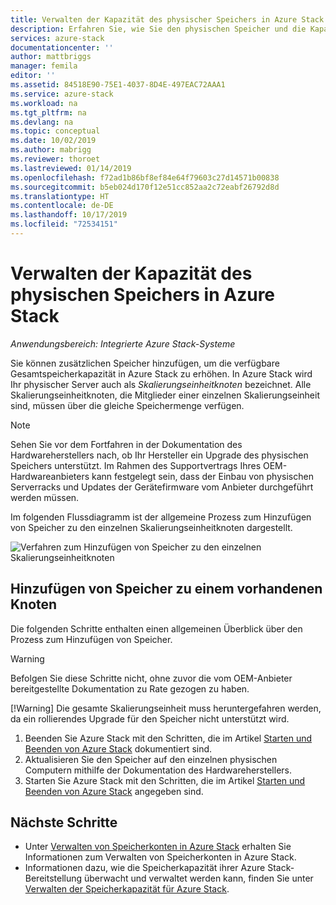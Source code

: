 ```yaml
---
title: Verwalten der Kapazität des physischer Speichers in Azure Stack | Microsoft-Dokumentation
description: Erfahren Sie, wie Sie den physischen Speicher und die Kapazität in Azure Stack überwachen und verwalten können.
services: azure-stack
documentationcenter: ''
author: mattbriggs
manager: femila
editor: ''
ms.assetid: 84518E90-75E1-4037-8D4E-497EAC72AAA1
ms.service: azure-stack
ms.workload: na
ms.tgt_pltfrm: na
ms.devlang: na
ms.topic: conceptual
ms.date: 10/02/2019
ms.author: mabrigg
ms.reviewer: thoroet
ms.lastreviewed: 01/14/2019
ms.openlocfilehash: f72ad1b86bf8ef84e64f79603c27d14571b00838
ms.sourcegitcommit: b5eb024d170f12e51cc852aa2c72eabf26792d8d
ms.translationtype: HT
ms.contentlocale: de-DE
ms.lasthandoff: 10/17/2019
ms.locfileid: "72534151"
---
```

# <a name="manage-physical-memory-capacity-in-azure-stack"></a>Verwalten der Kapazität des physischen Speichers in Azure Stack

*Anwendungsbereich: Integrierte Azure Stack-Systeme*

Sie können zusätzlichen Speicher hinzufügen, um die verfügbare Gesamtspeicherkapazität in Azure Stack zu erhöhen. In Azure Stack wird Ihr physischer Server auch als *Skalierungseinheitknoten* bezeichnet. Alle Skalierungseinheitknoten, die Mitglieder einer einzelnen Skalierungseinheit sind, müssen über die gleiche Speichermenge verfügen.

> [!note]  
> Sehen Sie vor dem Fortfahren in der Dokumentation des Hardwareherstellers nach, ob Ihr Hersteller ein Upgrade des physischen Speichers unterstützt. Im Rahmen des Supportvertrags Ihres OEM-Hardwareanbieters kann festgelegt sein, dass der Einbau von physischen Serverracks und Updates der Gerätefirmware vom Anbieter durchgeführt werden müssen.

Im folgenden Flussdiagramm ist der allgemeine Prozess zum Hinzufügen von Speicher zu den einzelnen Skalierungseinheitknoten dargestellt.

![Verfahren zum Hinzufügen von Speicher zu den einzelnen Skalierungseinheitknoten](media/azure-stack-manage-storage-physical-capacity/process-to-add-memory-to-scale-unit.png)

## <a name="add-memory-to-an-existing-node"></a>Hinzufügen von Speicher zu einem vorhandenen Knoten
Die folgenden Schritte enthalten einen allgemeinen Überblick über den Prozess zum Hinzufügen von Speicher.

> [!Warning]
> Befolgen Sie diese Schritte nicht, ohne zuvor die vom OEM-Anbieter bereitgestellte Dokumentation zu Rate gezogen zu haben.
> 
> [!Warning]
> Die gesamte Skalierungseinheit muss heruntergefahren werden, da ein rollierendes Upgrade für den Speicher nicht unterstützt wird.

1. Beenden Sie Azure Stack mit den Schritten, die im Artikel [Starten und Beenden von Azure Stack](azure-stack-start-and-stop.md) dokumentiert sind.
2. Aktualisieren Sie den Speicher auf den einzelnen physischen Computern mithilfe der Dokumentation des Hardwareherstellers.
3. Starten Sie Azure Stack mit den Schritten, die im Artikel [Starten und Beenden von Azure Stack](azure-stack-start-and-stop.md) angegeben sind.

## <a name="next-steps"></a>Nächste Schritte

 - Unter [Verwalten von Speicherkonten in Azure Stack](azure-stack-manage-storage-accounts.md) erhalten Sie Informationen zum Verwalten von Speicherkonten in Azure Stack.
 - Informationen dazu, wie die Speicherkapazität ihrer Azure Stack-Bereitstellung überwacht und verwaltet werden kann, finden Sie unter [Verwalten der Speicherkapazität für Azure Stack](azure-stack-manage-storage-shares.md).
